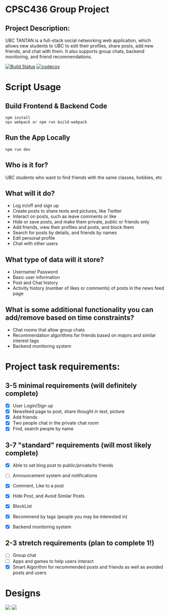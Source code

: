 # CPSC436 Group Project


## Project Description: 
UBC TANTAN is a full-stack social networking web application, which allows new students to UBC to edit their profiles, share posts, add new friends, and chat with them. It also supports group chats, backend monitoring, and friend recommendations.

[![Build Status](https://travis-ci.com/ZijiaZhang/CPSC436_Project.svg?branch=master)](https://travis-ci.com/ZijiaZhang/CPSC436_Project)
[![codecov](https://codecov.io/gh/ZijiaZhang/CPSC436_Project/branch/master/graph/badge.svg)](https://codecov.io/gh/ZijiaZhang/CPSC436_Project)

# Script Usage

## Build Frontend & Backend Code
```shell script 
npm install
npx webpack or npm run build-webpack
```

## Run the App Locally
```shell script 
npm run dev
```

## Who is it for?
UBC students who want to find friends with the same classes, hobbies, etc

## What will it do? 
- Log in/off and sign up
- Create posts to share texts and pictures, like Twitter
- Interact on posts, such as leave comments or like
- Hide or save posts, and make them private, public or friends only
- Add friends, view their profiles and posts, and block them
- Search for posts by details, and friends by names
- Edit personal profile
- Chat with other users

## What type of data will it store?
- Username/ Password
- Basic user information
- Post and Chat history
- Activity history (number of likes or comments) of posts in the news feed page

## What is some additional functionality you can add/remove based on time constraints?
- Chat rooms that allow group chats
- Recommendation algorithms for friends based on majors and similar interest tags
- Backend monitoring system
 
# Project task requirements:
## 3-5 minimal requirements (will definitely complete)
- [x] User Login/Sign up
- [x] Newsfeed page to post, share thought in text, picture
- [x] Add friends
- [x] Two people chat in the private chat room
- [x] Find, search people by name

## 3-7 "standard" requirements (will most likely complete)
- [x] Able to set blog post to public/private/to friends
- [ ] Announcement system and notifications
- [x] Comment, Like to a post
- [x] Hide Post, and Avoid Similar Posts
- [x] BlockList
- [x] Recommend by tags (people you may be interested in)
- [x] Backend monitoring system


## 2-3 stretch requirements (plan to complete 1!)
- [ ] Group chat
- [ ] Apps and games to help users interact
- [x] Smart Algorithm for recommended posts and friends as well as avoided posts and users

# Designs
![](Docs/images/Project_layouts-1.png)
![](Docs/images/Project_layouts-2.png)

